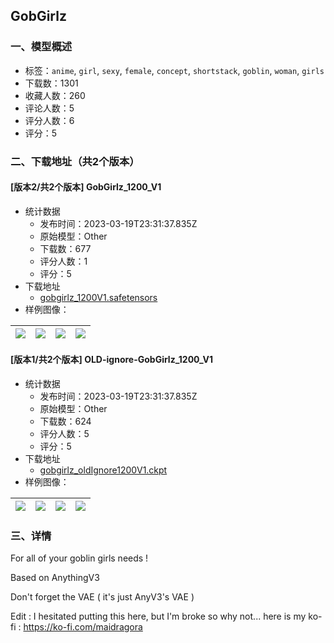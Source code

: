 ## GobGirlz
### 一、模型概述

- 标签：`anime`, `girl`, `sexy`, `female`, `concept`, `shortstack`, `goblin`, `woman`, `girls`
- 下载数：1301
- 收藏人数：260
- 评论人数：5
- 评分人数：6
- 评分：5

### 二、下载地址（共2个版本）

#### [版本2/共2个版本] GobGirlz_1200_V1

- 统计数据
  - 发布时间：2023-03-19T23:31:37.835Z
  - 原始模型：Other
  - 下载数：677
  - 评分人数：1
  - 评分：5
- 下载地址
  - [gobgirlz_1200V1.safetensors](https://civitai.com/api/download/models/7421)
- 样例图像：

| <img src="https://image.civitai.com/xG1nkqKTMzGDvpLrqFT7WA/7e13bd82-5d89-491d-fdb4-58b566470300/width=450/69370.jpeg" /> | <img src="https://image.civitai.com/xG1nkqKTMzGDvpLrqFT7WA/52f0b013-2575-433f-48c9-9da514b47000/width=450/69371.jpeg" /> | <img src="https://image.civitai.com/xG1nkqKTMzGDvpLrqFT7WA/96343dc3-d3ea-490c-7fff-282f6345a300/width=450/69369.jpeg" /> | <img src="https://image.civitai.com/xG1nkqKTMzGDvpLrqFT7WA/54c5b0f5-2efb-433e-f081-7ba2b5840500/width=450/69368.jpeg" /> |
| ---- | ---- | ---- | ---- |

#### [版本1/共2个版本] OLD-ignore-GobGirlz_1200_V1

- 统计数据
  - 发布时间：2023-03-19T23:31:37.835Z
  - 原始模型：Other
  - 下载数：624
  - 评分人数：5
  - 评分：5
- 下载地址
  - [gobgirlz_oldIgnore1200V1.ckpt](https://civitai.com/api/download/models/4040)
- 样例图像：

| <img src="https://image.civitai.com/xG1nkqKTMzGDvpLrqFT7WA/6a708d1f-9603-434f-7284-754d520df700/width=450/25195.jpeg" /> | <img src="https://image.civitai.com/xG1nkqKTMzGDvpLrqFT7WA/393690a8-caa6-4103-c032-ca13e71d1c00/width=450/25198.jpeg" /> | <img src="https://image.civitai.com/xG1nkqKTMzGDvpLrqFT7WA/742ae920-c602-47ec-d73d-25028572bd00/width=450/25190.jpeg" /> | <img src="https://image.civitai.com/xG1nkqKTMzGDvpLrqFT7WA/f0cfc5e7-a8f4-4c2b-cafe-33153805f100/width=450/25199.jpeg" /> |
| ---- | ---- | ---- | ---- |


### 三、详情
<p>For all of your goblin girls needs !</p><p></p><p>Based on AnythingV3</p><p></p><p>Don't forget the VAE ( it's just AnyV3's VAE )</p><p></p><p>Edit : I hesitated putting this here, but I'm broke so why not... here is my ko-fi : <a target="_blank" rel="ugc" href="https://ko-fi.com/maidragora">https://ko-fi.com/maidragora</a></p>